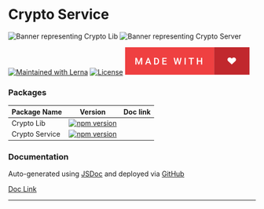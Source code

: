 # Crypto Service

![Banner representing Crypto Lib][Crypto Lib]
![Banner representing Crypto Server][Crypto Server]

[![Maintained with Lerna](https://img.shields.io/badge/maintained%20with-lerna-blue?style=for-the-badge)](https://lerna.js.org/)
[![License](https://img.shields.io/badge/License-MIT-green.svg?style=for-the-badge&logo=)](https://opensource.org/licenses/MIT)
![Made with Love](/assets/made-with-love.svg)

### Packages

| Package Name | Version | Doc link |
|--------------|---------|----------|
|  Crypto Lib  | [![npm version](https://badge.fury.io/js/@sebastienrousseau%2Fcrypto-lib.svg)](https://badge.fury.io/js/@sebastienrousseau%2Fcrypto-lib) |  |
|  Crypto Service | [![npm version](https://badge.fury.io/js/@sebastienrousseau%2Fcrypto-server.svg)](https://badge.fury.io/js/@sebastienrousseau%2Fcrypto-server) |  |

### Documentation

Auto-generated using [JSDoc](https://github.com/jsdoc/jsdoc) and deployed via [GitHub](https://github.com)

[Doc Link]()

***

[Crypto Lib]: https://raw.githubusercontent.com/sebastienrousseau/crypto-service/master/assets/crypto-lib-small.svg "Crypto Lib"

[Crypto Server]: https://raw.githubusercontent.com/sebastienrousseau/crypto-service/master/assets/crypto-server-small.svg "Crypto Server Library"
